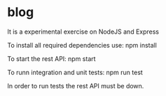 # blog
It is a experimental exercise on NodeJS and Express

To install all required dependencies use:
npm install

To start the rest API:
npm start

To runn integration and unit tests:
npm run test

In order to run tests the rest API must be down.
